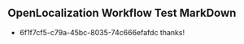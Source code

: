 ## OpenLocalization Workflow Test MarkDown
* 6f1f7cf5-c79a-45bc-8035-74c666efafdc thanks!

<!--HONumber=Aug16_HO4-->


